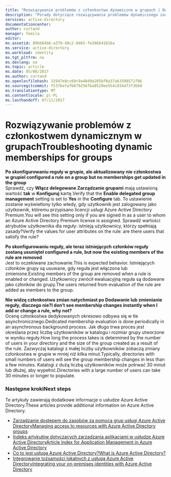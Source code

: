```yaml
---
title: "Rozwiązywanie problemów z członkostwo dynamiczne w grupach | Dokumentacja firmy Microsoft"
description: "Porady dotyczące rozwiązywania problemów dynamicznego zarządzania członkostwem w grupach w usłudze Azure AD."
services: active-directory
documentationcenter: 
author: curtand
manager: femila
editor: 
ms.assetid: 89bb04b6-a379-49c2-8465-fe386641816a
ms.service: active-directory
ms.workload: identity
ms.tgt_pltfrm: na
ms.devlang: na
ms.topic: article
ms.date: 05/08/2017
ms.author: curtand
ms.openlocfilehash: 32947e8cc69c9a48d9a285bf0a37ab3398571f86
ms.sourcegitcommit: f537befafb079256fba0529ee554c034d73f36b0
ms.translationtype: MT
ms.contentlocale: pl-PL
ms.lasthandoff: 07/11/2017
---
```

# <a name="troubleshooting-dynamic-memberships-for-groups"></a><span data-ttu-id="6be3c-103">Rozwiązywanie problemów z członkostwem dynamicznym w grupach</span><span class="sxs-lookup"><span data-stu-id="6be3c-103">Troubleshooting dynamic memberships for groups</span></span>
<span data-ttu-id="6be3c-104">**Po skonfigurowaniu reguły w grupie, ale aktualizowany nie członkostwa w grupie**</span><span class="sxs-lookup"><span data-stu-id="6be3c-104">**I configured a rule on a group but no memberships get updated in the group**</span></span><br/><span data-ttu-id="6be3c-105">Sprawdź, czy **Włącz delegowane Zarządzanie grupami** mają ustawioną wartość **tak** w **Konfiguruj** kartę.</span><span class="sxs-lookup"><span data-stu-id="6be3c-105">Verify that the **Enable delegated group management** setting is set to **Yes** in the **Configure** tab.</span></span> <span data-ttu-id="6be3c-106">To ustawienie zostanie wyświetlony tylko wtedy, gdy użytkownik jest zalogowany jako użytkownik, któremu przypisano licencji usługi Azure Active Directory Premium.</span><span class="sxs-lookup"><span data-stu-id="6be3c-106">You will see this setting only if you are signed in as a user to whom an Azure Active Directory Premium license is assigned.</span></span> <span data-ttu-id="6be3c-107">Sprawdź wartości atrybutów użytkownika dla reguły: istnieją użytkownicy, którzy spełniają zasady?</span><span class="sxs-lookup"><span data-stu-id="6be3c-107">Verify the values for user attributes on the rule: are there users that satisfy the rule?</span></span>

<span data-ttu-id="6be3c-108">**Po skonfigurowaniu reguły, ale teraz istniejących członków reguły zostaną usunięte**</span><span class="sxs-lookup"><span data-stu-id="6be3c-108">**I configured a rule, but now the existing members of the rule are removed**</span></span><br/><span data-ttu-id="6be3c-109">Jest to oczekiwane zachowanie.</span><span class="sxs-lookup"><span data-stu-id="6be3c-109">This is expected behavior.</span></span> <span data-ttu-id="6be3c-110">Istniejących członków grupy są usuwane, gdy reguła jest włączona lub zmienione.</span><span class="sxs-lookup"><span data-stu-id="6be3c-110">Existing members of the group are removed when a rule is enabled or changed.</span></span> <span data-ttu-id="6be3c-111">Użytkownicy zwrócił ewaluacyjną reguła są dodawane jako członków do grupy.</span><span class="sxs-lookup"><span data-stu-id="6be3c-111">The users returned from evaluation of the rule are added as members to the group.</span></span>     

<span data-ttu-id="6be3c-112">**Nie widzę członkostwa zmian natychmiast po Dodawanie lub zmienianie reguły, dlaczego nie?**</span><span class="sxs-lookup"><span data-stu-id="6be3c-112">**I don’t see membership changes instantly when I add or change a rule, why not?**</span></span><br/><span data-ttu-id="6be3c-113">Ocenę członkostwa dedykowanych okresowo odbywa się w tle asynchronicznego.</span><span class="sxs-lookup"><span data-stu-id="6be3c-113">Dedicated membership evaluation is done periodically in an asynchronous background process.</span></span> <span data-ttu-id="6be3c-114">Jak długo trwa proces jest określana przez liczbę użytkowników w katalogu i rozmiar grupy utworzone w wyniku reguły.</span><span class="sxs-lookup"><span data-stu-id="6be3c-114">How long the process takes is determined by the number of users in your directory and the size of the group created as a result of the rule.</span></span> <span data-ttu-id="6be3c-115">Zazwyczaj katalogi z małej liczby użytkowników zobaczą zmiany członkostwa w grupie w mniej niż kilka minut.</span><span class="sxs-lookup"><span data-stu-id="6be3c-115">Typically, directories with small numbers of users will see the group membership changes in less than a few minutes.</span></span> <span data-ttu-id="6be3c-116">Katalogi z dużą liczbą użytkowników może potrwać 30 minut lub dłużej, aby wypełnić.</span><span class="sxs-lookup"><span data-stu-id="6be3c-116">Directories with a large number of users can take 30 minutes or longer to populate.</span></span>

### <a name="next-steps"></a><span data-ttu-id="6be3c-117">Następne kroki</span><span class="sxs-lookup"><span data-stu-id="6be3c-117">Next steps</span></span>
<span data-ttu-id="6be3c-118">Te artykuły zawierają dodatkowe informacje o usłudze Azure Active Directory.</span><span class="sxs-lookup"><span data-stu-id="6be3c-118">These articles provide additional information on Azure Active Directory.</span></span>

* [<span data-ttu-id="6be3c-119">Zarządzanie dostępem do zasobów za pomocą grup usługi Azure Active Directory</span><span class="sxs-lookup"><span data-stu-id="6be3c-119">Managing access to resources with Azure Active Directory groups</span></span>](active-directory-manage-groups.md)
* [<span data-ttu-id="6be3c-120">Indeks artykułów dotyczących zarządzania aplikacjami w usłudze Azure Active Directory</span><span class="sxs-lookup"><span data-stu-id="6be3c-120">Article Index for Application Management in Azure Active Directory</span></span>](active-directory-apps-index.md)
* [<span data-ttu-id="6be3c-121">Co to jest usługa Azure Active Directory?</span><span class="sxs-lookup"><span data-stu-id="6be3c-121">What is Azure Active Directory?</span></span>](active-directory-whatis.md)
* [<span data-ttu-id="6be3c-122">Integrowanie tożsamości lokalnych z usługą Azure Active Directory</span><span class="sxs-lookup"><span data-stu-id="6be3c-122">Integrating your on-premises identities with Azure Active Directory</span></span>](active-directory-aadconnect.md)
